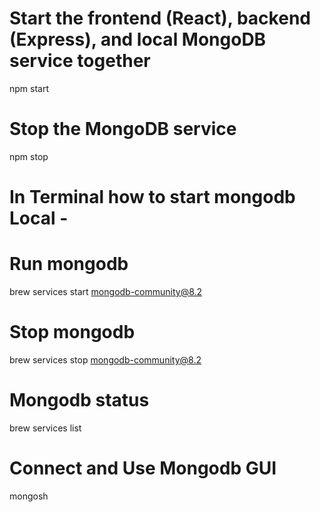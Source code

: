 # Start the frontend (React), backend (Express), and local MongoDB service together

npm start

# Stop the MongoDB service

npm stop

# In Terminal how to start mongodb Local -

# Run mongodb

brew services start mongodb-community@8.2

# Stop mongodb

brew services stop mongodb-community@8.2

# Mongodb status

brew services list

# Connect and Use Mongodb GUI

mongosh
